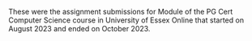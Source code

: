 These were the assignment submissions for Module of the PG Cert Computer Science course in University of Essex Online that started on August 2023 and ended on October 2023. 
